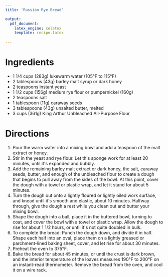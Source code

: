 ```yaml
---
title: 'Russian Rye Bread'

output: 
  pdf_document:
    latex_engine: xelatex
    template: recipe.latex
    
---
```


# Ingredients

- 1 1/4 cups (283g) lukewarm water (105°F to 115°F)
- 2 tablespoons (43g) barley malt syrup or dark honey
- 2 teaspoons instant yeast
- 1 1/2 cups (156g) medium rye flour or pumpernickel (160g)
- 2 teaspoons salt
- 1 tablespoon (11g) caraway seeds
- 3 tablespoons (43g) unsalted butter, melted
- 3 cups (361g) King Arthur Unbleached All-Purpose Flour

# Directions

1. Pour the warm water into a mixing bowl and add a teaspoon of the malt extract or honey.
2. Stir in the yeast and rye flour. Let this sponge work for at least 20 minutes, until it's expanded and bubbly.
3. Add the remaining barley malt extract or dark honey, the salt, caraway seeds, butter, and enough of the unbleached flour to create a dough that begins to pull away from the sides of the bowl. At this point, cover the dough with a towel or plastic wrap, and let it stand for about 5 minutes.
4. Turn the dough out onto a lightly floured or lightly oiled work surface, and knead until it's smooth and elastic, about 10 minutes. Halfway through, give the dough a rest while you clean out and butter your mixing bowl.
5. Shape the dough into a ball, place it in the buttered bowl, turning to coat, and cover the bowl with a towel or plastic wrap. Allow the dough to rise for about 1 1/2 hours, or until it's not quite doubled in bulk.
6. To complete the bread: Punch the dough down, and divide it in half. Shape each half into an oval, place them on a lightly greased or parchment-lined baking sheet, cover, and let rise for about 30 minutes.
7. Preheat the oven to 375°F.
8. Bake the bread for about 45 minutes, or until the crust is dark brown, and the interior temperature of the loaves measures 190°F to 200°F on an instant-read thermometer. Remove the bread from the oven, and cool it on a wire rack.
